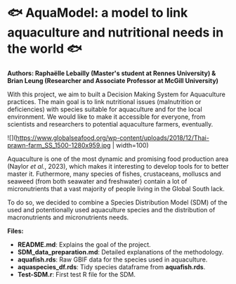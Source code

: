 # 🐟 AquaModel: a model to link aquaculture and nutritional needs in the world 🐟

**Authors: Raphaëlle Lebailly (Master's student at Rennes University) & Brian Leung (Researcher and Associate Professor at McGill University)**

With this project, we aim to built a Decision Making System for Aquaculture practices. 
The main goal is to link nutritional issues (malnutrition or deficiencies) with species suitable for aquaculture and for the local environment. We would like to make it accessible for everyone, from scientists and researchers to potential aquaculture farmers, eventually. 

![](https://www.globalseafood.org/wp-content/uploads/2018/12/Thai-prawn-farm_SS_1500-1280x959.jpg | width=100)

Aquaculture is one of the most dynamic and promising food production area (Naylor *et al.*, 2023), which makes it interesting to develop tools for to better master it. 
Futhermore, many species of fishes, crustaceans, molluscs and seaweed (from both seawater and freshwater) contain a lot of micronutrients that a vast majority of people living in the Global South lack.

To do so, we decided to combine a Species Distribution Model (SDM) of the used and potentionally used aquaculture species and the distribution of macronutrients and micronutrients needs. 

**Files:**
- **README.md**: Explains the goal of the project.
- **SDM_data_preparation.md**: Detailed explanations of the methodology.
- **aquafish.rds**: Raw GBIF data for the species used in aquaculture.
- **aquaspecies_df.rds**: Tidy species dataframe from **aquafish.rds**.
- **Test-SDM.r**: First test R file for the SDM.
 
